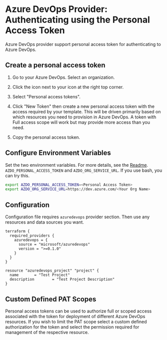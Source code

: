# Azure DevOps Provider: Authenticating using the Personal Access Token

Azure DevOps provider support personal access token for authenticating to Azure DevOps.

## Create a personal access token

1. Go to your Azure DevOps. Select an organization.
2. Click the icon next to your icon at the right top corner.
3. Select "Personal access tokens".
4. Click "New Token" then create a new personal access token with the access required by your template. This will be driven primarily based on which resources you need to provision in Azure DevOps. A token with Full access scope will work but may provide more access than you need.

5. Copy the personal access token.

## Configure Environment Variables

Set the two environment variables. For more details, see the [Readme](../../../README.md).
`AZDO_PERSONAL_ACCESS_TOKEN` and `AZDO_ORG_SERVICE_URL`. If you use bash, you can try this.

```sh
export AZDO_PERSONAL_ACCESS_TOKEN=<Personal Access Token>
export AZDO_ORG_SERVICE_URL=https://dev.azure.com/<Your Org Name>
```

## Configuration

Configuration file requires `azuredevops` provider section. Then use any resources and data sources you want.

```hcl
terraform {
  required_providers {
    azuredevops = {
      source = "microsoft/azuredevops"
      version = ">=0.1.0"
    }
  }
}

resource "azuredevops_project" "project" {
  name       = "Test Project"
  description        = "Test Project Description"
}
```

## Custom Defined PAT Scopes

Personal access tokens can be used to authorize full or scoped access associated with the token for deployment of different Azure DevOps resources. If you wish to limit the PAT scope select a custom defined authorization for the token and select the permission required for management of the respective resource.
